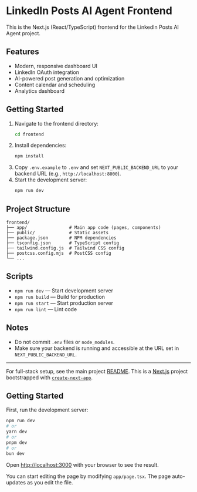 # LinkedIn Posts AI Agent Frontend

This is the Next.js (React/TypeScript) frontend for the LinkedIn Posts AI Agent project.

## Features
- Modern, responsive dashboard UI
- LinkedIn OAuth integration
- AI-powered post generation and optimization
- Content calendar and scheduling
- Analytics dashboard

## Getting Started

1. Navigate to the frontend directory:
	```sh
	cd frontend
	```
2. Install dependencies:
	```sh
	npm install
	```
3. Copy `.env.example` to `.env` and set `NEXT_PUBLIC_BACKEND_URL` to your backend URL (e.g., `http://localhost:8000`).
4. Start the development server:
	```sh
	npm run dev
	```

## Project Structure
```
frontend/
├── app/                # Main app code (pages, components)
├── public/             # Static assets
├── package.json        # NPM dependencies
├── tsconfig.json       # TypeScript config
├── tailwind.config.js  # Tailwind CSS config
├── postcss.config.mjs  # PostCSS config
└── ...
```

## Scripts
- `npm run dev` — Start development server
- `npm run build` — Build for production
- `npm run start` — Start production server
- `npm run lint` — Lint code

## Notes
- Do not commit `.env` files or `node_modules`.
- Make sure your backend is running and accessible at the URL set in `NEXT_PUBLIC_BACKEND_URL`.

---

For full-stack setup, see the main project [README](../README.md).
This is a [Next.js](https://nextjs.org) project bootstrapped with [`create-next-app`](https://nextjs.org/docs/app/api-reference/cli/create-next-app).

## Getting Started

First, run the development server:

```bash
npm run dev
# or
yarn dev
# or
pnpm dev
# or
bun dev
```

Open [http://localhost:3000](http://localhost:3000) with your browser to see the result.

You can start editing the page by modifying `app/page.tsx`. The page auto-updates as you edit the file.

